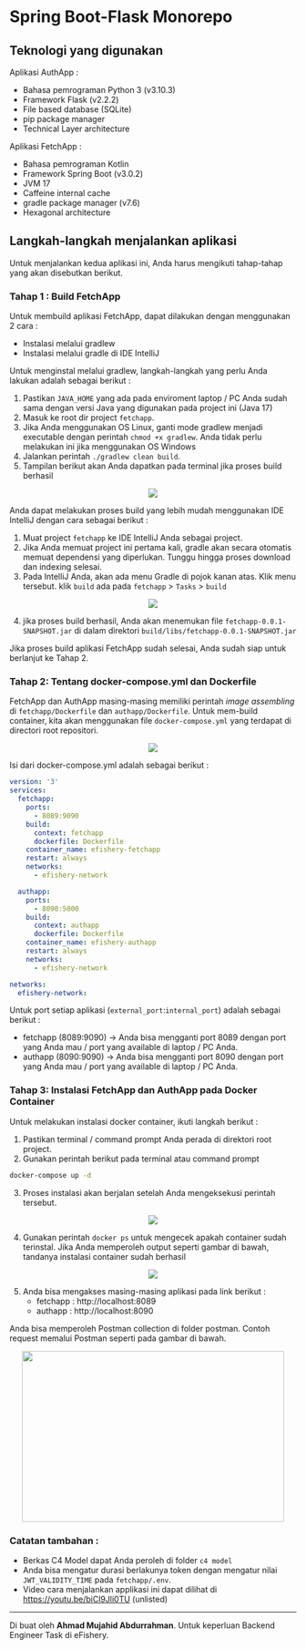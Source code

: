﻿# Spring Boot-Flask Monorepo

## Teknologi yang digunakan
Aplikasi AuthApp :
- Bahasa pemrograman Python 3 (v3.10.3)
- Framework Flask (v2.2.2)
- File based database (SQLite)
- pip package manager
- Technical Layer architecture

Aplikasi FetchApp :
- Bahasa pemrograman Kotlin
- Framework Spring Boot (v3.0.2)
- JVM 17
- Caffeine internal cache
- gradle package manager (v7.6)
- Hexagonal architecture

## Langkah-langkah menjalankan aplikasi
Untuk menjalankan kedua aplikasi ini, Anda harus mengikuti tahap-tahap yang akan disebutkan berikut.

### Tahap 1 : Build FetchApp
Untuk membuild aplikasi FetchApp, dapat dilakukan dengan menggunakan 2 cara :
- Instalasi melalui gradlew
- Instalasi melalui gradle di IDE IntelliJ

Untuk menginstal melalui gradlew, langkah-langkah yang perlu Anda lakukan adalah sebagai berikut :
1. Pastikan `JAVA_HOME` yang ada pada enviroment laptop / PC Anda sudah sama dengan versi Java yang digunakan pada project ini (Java 17)
2. Masuk ke root dir project `fetchapp`.
3. Jika Anda menggunakan OS Linux, ganti mode gradlew menjadi executable dengan perintah `chmod +x gradlew`. Anda tidak perlu melakukan ini jika menggunakan OS Windows
4. Jalankan perintah `./gradlew clean build`.
5. Tampilan berikut akan Anda dapatkan pada terminal jika proses build berhasil

<p align="center">
  <img src="./img/fetchapp_success_build_gradlew.png">
</p>

Anda dapat melakukan proses build yang lebih mudah menggunakan IDE IntelliJ dengan cara sebagai berikut :
1. Muat project `fetchapp` ke IDE IntelliJ Anda sebagai project.
2. Jika Anda memuat project ini pertama kali, gradle akan secara otomatis memuat dependensi yang diperlukan. Tunggu hingga proses download dan indexing selesai.
3. Pada IntelliJ Anda, akan ada menu Gradle di pojok kanan atas. Klik menu tersebut. klik `build` ada pada `fetchapp` > `Tasks` > `build`

<p align="center">
  <img src="./img/fetchapp_build_with_intellij.png">
</p>

4. jika proses build berhasil, Anda akan menemukan file `fetchapp-0.0.1-SNAPSHOT.jar` di dalam direktori `build/libs/fetchapp-0.0.1-SNAPSHOT.jar`

Jika proses build aplikasi FetchApp sudah selesai, Anda sudah siap untuk berlanjut ke Tahap 2.

### Tahap 2: Tentang docker-compose.yml dan Dockerfile

FetchApp dan AuthApp masing-masing memiliki perintah *image assembling* di `fetchapp/Dockerfile` dan `authapp/Dockerfile`. Untuk mem-build container, kita akan menggunakan file `docker-compose.yml` yang terdapat di directori root repositori.

<p align="center">
  <img src="./img/project_root_dir.png">
</p>

Isi dari docker-compose.yml adalah sebagai berikut :
```yml
version: '3'
services:
  fetchapp:
    ports:
      - 8089:9090
    build:
      context: fetchapp
      dockerfile: Dockerfile
    container_name: efishery-fetchapp
    restart: always
    networks:
      - efishery-network

  authapp:
    ports:
      - 8090:5000
    build:
      context: authapp
      dockerfile: Dockerfile
    container_name: efishery-authapp
    restart: always
    networks:
      - efishery-network

networks:
  efishery-network:
```

Untuk port setiap aplikasi (`external_port`:`internal_port`) adalah sebagai berikut :
- fetchapp (8089:9090) -> Anda bisa mengganti port 8089 dengan port yang Anda mau / port yang available di laptop / PC Anda. 
- authapp (8090:9090) -> Anda bisa mengganti port 8090 dengan port yang Anda mau / port yang available di laptop / PC Anda.

### Tahap 3: Instalasi FetchApp dan AuthApp pada Docker Container
Untuk melakukan instalasi docker container, ikuti langkah berikut :
1. Pastikan terminal / command prompt Anda perada di direktori root project.
2. Gunakan perintah berikut pada terminal atau command prompt 
```bash
docker-compose up -d
```
3. Proses instalasi akan berjalan setelah Anda mengeksekusi perintah tersebut.
<p align="center">
  <img src="./img/docker_compose_progress.png">
</p>

4. Gunakan perintah `docker ps` untuk mengecek apakah container sudah terinstal. Jika Anda memperoleh output seperti gambar di bawah, tandanya instalasi container sudah berhasil
<p align="center">
  <img src="./img/container_check.png">
</p>

5. Anda bisa mengakses masing-masing aplikasi pada link berikut :
    - fetchapp : http://localhost:8089
    - authapp : http://localhost:8090

Anda bisa memperoleh Postman collection di folder postman. Contoh request memalui Postman seperti pada gambar di bawah.
<p align="center">
  <img width="460" height="300" src="./img/postman_example.png">
</p>

### Catatan tambahan :
- Berkas C4 Model dapat Anda peroleh di folder `c4 model`
- Anda bisa mengatur durasi berlakunya token dengan mengatur nilai `JWT_VALIDITY_TIME` pada `fetchapp/.env`.
- Video cara menjalankan applikasi ini dapat dilihat di https://youtu.be/biCl9Jli0TU (unlisted)

----------------------------------------------------------------------------------

Di buat oleh **Ahmad Mujahid Abdurrahman**.
Untuk keperluan Backend Engineer Task di eFishery.
